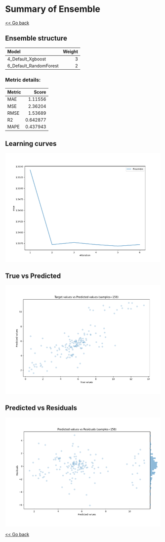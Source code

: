 # Summary of Ensemble

[<< Go back](../README.md)


## Ensemble structure
| Model                  |   Weight |
|:-----------------------|---------:|
| 4_Default_Xgboost      |        3 |
| 6_Default_RandomForest |        2 |

### Metric details:
| Metric   |    Score |
|:---------|---------:|
| MAE      | 1.11556  |
| MSE      | 2.36204  |
| RMSE     | 1.53689  |
| R2       | 0.642877 |
| MAPE     | 0.437943 |



## Learning curves
![Learning curves](learning_curves.png)
## True vs Predicted

![True vs Predicted](true_vs_predicted.png)


## Predicted vs Residuals

![Predicted vs Residuals](predicted_vs_residuals.png)



[<< Go back](../README.md)
